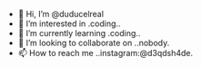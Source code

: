 - 👋 Hi, I’m @duducelreal
- 👀 I’m interested in .coding..
- 🌱 I’m currently learning .coding..
- 💞️ I’m looking to collaborate on ..nobody.
- 📫 How to reach me ..instagram:@d3qdsh4de.

<!---
duducelreal/duducelreal is a ✨ special ✨ repository because its `README.md` (this file) appears on your GitHub profile.
You can click the Preview link to take a look at your changes.
--->
